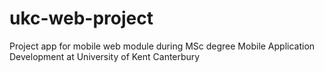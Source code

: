 # ukc-web-project
Project app for mobile web module during MSc degree Mobile Application Development at University of Kent Canterbury
